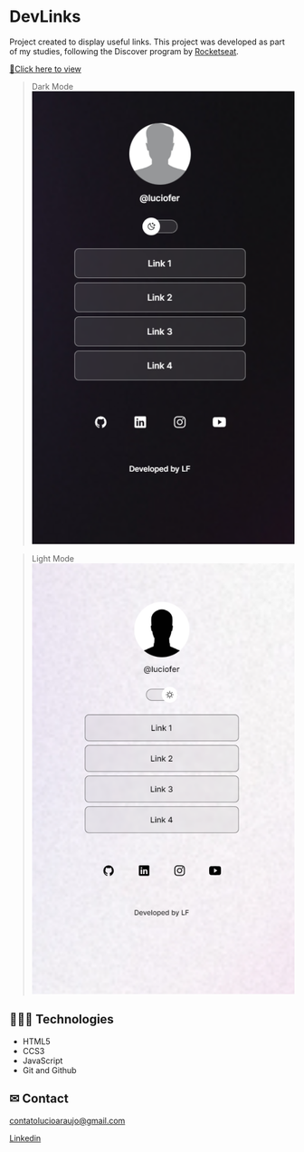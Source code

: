 # DevLinks
Project created to display useful links. This project was developed as part of my studies, following the Discover program by [Rocketseat](https://www.rocketseat.com.br/).

[🔗Click here to view]( https://luciofer.github.io/GameHub/)

> Dark Mode
![preview](./.github/preview-dark.png)

> Light Mode
![preview](./.github/preview-light.png)


## 👩🏾‍💻 Technologies

- HTML5
- CCS3
- JavaScript
- Git and Github

## ✉ Contact

contatolucioaraujo@gmail.com

[Linkedin](https://www.linkedin.com/in/lucioaraujo30/)